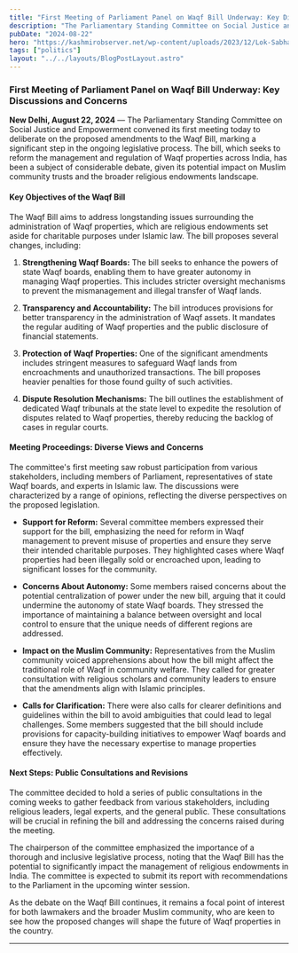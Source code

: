 ```yaml
---
title: "First Meeting of Parliament Panel on Waqf Bill Underway: Key Discussions and Concerns"
description: "The Parliamentary Standing Committee on Social Justice and Empowerment convened its first meeting today to deliberate on the proposed a"
pubDate: "2024-08-22"
hero: "https://kashmirobserver.net/wp-content/uploads/2023/12/Lok-Sabha.jpg"
tags: ["politics"]
layout: "../../layouts/BlogPostLayout.astro"
---
```

### **First Meeting of Parliament Panel on Waqf Bill Underway: Key Discussions and Concerns**

**New Delhi, August 22, 2024** — The Parliamentary Standing Committee on Social Justice and Empowerment convened its first meeting today to deliberate on the proposed amendments to the Waqf Bill, marking a significant step in the ongoing legislative process. The bill, which seeks to reform the management and regulation of Waqf properties across India, has been a subject of considerable debate, given its potential impact on Muslim community trusts and the broader religious endowments landscape.

#### **Key Objectives of the Waqf Bill**

The Waqf Bill aims to address longstanding issues surrounding the administration of Waqf properties, which are religious endowments set aside for charitable purposes under Islamic law. The bill proposes several changes, including:

1. **Strengthening Waqf Boards:** The bill seeks to enhance the powers of state Waqf boards, enabling them to have greater autonomy in managing Waqf properties. This includes stricter oversight mechanisms to prevent the mismanagement and illegal transfer of Waqf lands.
  
2. **Transparency and Accountability:** The bill introduces provisions for better transparency in the administration of Waqf assets. It mandates the regular auditing of Waqf properties and the public disclosure of financial statements.

3. **Protection of Waqf Properties:** One of the significant amendments includes stringent measures to safeguard Waqf lands from encroachments and unauthorized transactions. The bill proposes heavier penalties for those found guilty of such activities.

4. **Dispute Resolution Mechanisms:** The bill outlines the establishment of dedicated Waqf tribunals at the state level to expedite the resolution of disputes related to Waqf properties, thereby reducing the backlog of cases in regular courts.

#### **Meeting Proceedings: Diverse Views and Concerns**

The committee's first meeting saw robust participation from various stakeholders, including members of Parliament, representatives of state Waqf boards, and experts in Islamic law. The discussions were characterized by a range of opinions, reflecting the diverse perspectives on the proposed legislation.

- **Support for Reform:** Several committee members expressed their support for the bill, emphasizing the need for reform in Waqf management to prevent misuse of properties and ensure they serve their intended charitable purposes. They highlighted cases where Waqf properties had been illegally sold or encroached upon, leading to significant losses for the community.

- **Concerns About Autonomy:** Some members raised concerns about the potential centralization of power under the new bill, arguing that it could undermine the autonomy of state Waqf boards. They stressed the importance of maintaining a balance between oversight and local control to ensure that the unique needs of different regions are addressed.

- **Impact on the Muslim Community:** Representatives from the Muslim community voiced apprehensions about how the bill might affect the traditional role of Waqf in community welfare. They called for greater consultation with religious scholars and community leaders to ensure that the amendments align with Islamic principles.

- **Calls for Clarification:** There were also calls for clearer definitions and guidelines within the bill to avoid ambiguities that could lead to legal challenges. Some members suggested that the bill should include provisions for capacity-building initiatives to empower Waqf boards and ensure they have the necessary expertise to manage properties effectively.

#### **Next Steps: Public Consultations and Revisions**

The committee decided to hold a series of public consultations in the coming weeks to gather feedback from various stakeholders, including religious leaders, legal experts, and the general public. These consultations will be crucial in refining the bill and addressing the concerns raised during the meeting.

The chairperson of the committee emphasized the importance of a thorough and inclusive legislative process, noting that the Waqf Bill has the potential to significantly impact the management of religious endowments in India. The committee is expected to submit its report with recommendations to the Parliament in the upcoming winter session.

As the debate on the Waqf Bill continues, it remains a focal point of interest for both lawmakers and the broader Muslim community, who are keen to see how the proposed changes will shape the future of Waqf properties in the country.

---